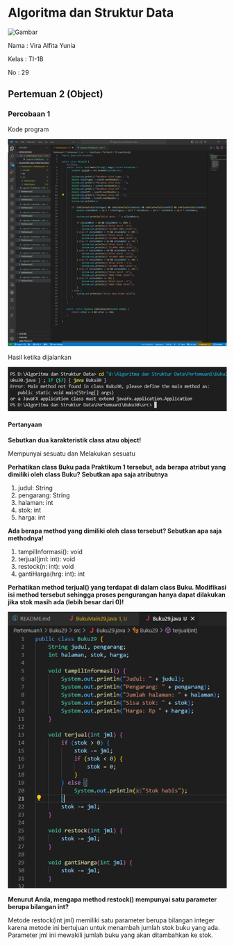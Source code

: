 # Algoritma dan Struktur Data

<img src="https://static.wikia.nocookie.net/logopedia/images/8/8a/Politeknik_Negeri_Malang.png/revision/latest?cb=20190922202558" alt="Gambar" style="height: 200px">

<p>Nama     : Vira Alfita Yunia</p>
<p>Kelas    : TI-1B</p>
<p>No       : 29</p>

## Pertemuan 2 (Object)

### Percobaan 1

<p>Kode program</p>
<img src="gambar/Kode Percobaan 1.png">
<p>Hasil ketika dijalankan</p>
<img src="gambar/Hasil Kode Percobaan 1.png">

#### Pertanyaan

<strong><p>Sebutkan dua karakteristik class atau object!</p></strong>

<p> Mempunyai sesuatu dan Melakukan sesuatu </p>

<strong><p>Perhatikan class Buku pada Praktikum 1 tersebut, ada berapa atribut yang dimiliki oleh class
Buku? Sebutkan apa saja atributnya</p></strong>

<ol>
    <li>judul: String</li>
    <li>pengarang: String</li>
    <li>halaman: int</li>
    <li>stok: int</li>
    <li>harga: int</li>
</ol>

<strong><p>Ada berapa method yang dimiliki oleh class tersebut? Sebutkan apa saja methodnya!</p></strong>

<ol>
    <li>tampilInformasi(): void</li>
    <li>terjual(jml: int): void</li>
    <li>restock(n: int): void</li>
    <li>gantiHarga(hrg: int): int</li>
</ol>

<strong><p>Perhatikan method terjual() yang terdapat di dalam class Buku. Modifikasi isi method tersebut
sehingga proses pengurangan hanya dapat dilakukan jika stok masih ada (lebih besar dari 0)!</p></strong>
<img src="gambar/Hasil Modifikasi No 4.png">

<strong><p>Menurut Anda, mengapa method restock() mempunyai satu parameter berupa bilangan int?</p></strong>

<p>Metode restock(int jml) memiliki satu parameter berupa bilangan integer karena metode ini bertujuan untuk menambah jumlah stok buku yang ada. Parameter jml ini mewakili jumlah buku yang akan ditambahkan ke stok. </p>

